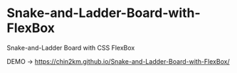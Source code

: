 # Snake-and-Ladder-Board-with-FlexBox
Snake-and-Ladder Board with CSS FlexBox

DEMO -> https://chin2km.github.io/Snake-and-Ladder-Board-with-FlexBox/

